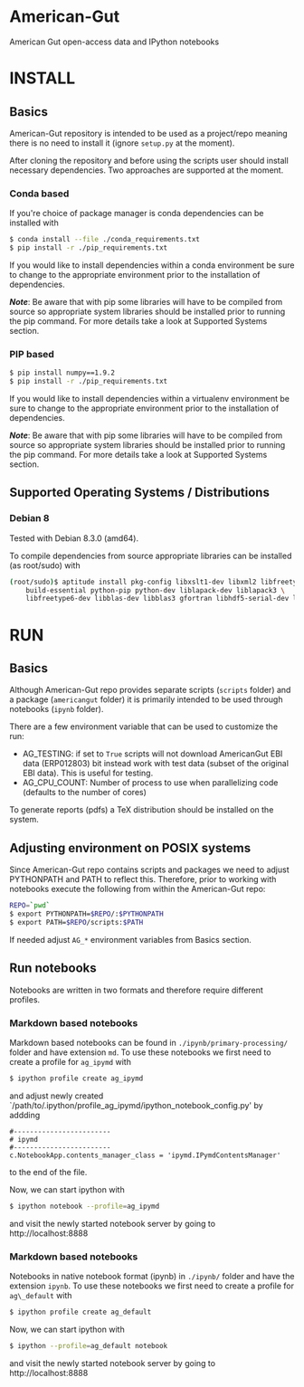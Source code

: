 American-Gut
============

American Gut open-access data and IPython notebooks

# INSTALL

## Basics

American-Gut repository is intended to be used as a project/repo
meaning there is no need to install it (ignore `setup.py` at the moment).

After cloning the repository and before using the scripts user should
install necessary dependencies. Two approaches are supported at the moment.

### Conda based

If you're choice of package manager is conda dependencies can be
installed with

```bash
$ conda install --file ./conda_requirements.txt
$ pip install -r ./pip_requirements.txt
```

If you would like to install dependencies within a conda environment be
sure to change to the appropriate environment prior to the installation
of dependencies.

***Note***: Be aware that with pip some libraries will have to be compiled
from source so appropriate system libraries should be installed
prior to running the pip command. For more details take a look
at Supported Systems section.


### PIP based
```bash
$ pip install numpy==1.9.2
$ pip install -r ./pip_requirements.txt
```

If you would like to install dependencies within a virtualenv environment be
sure to change to the appropriate environment prior to the installation
of dependencies.
	
***Note***: Be aware that with pip some libraries will have to be compiled
from source so appropriate system libraries should be installed
prior to running the pip command. For more details take a look
at Supported Systems section.

## Supported Operating Systems / Distributions

### Debian 8

Tested with Debian 8.3.0 (amd64).

To compile dependencies from source appropriate libraries can be installed
(as root/sudo) with
```bash
(root/sudo)$ aptitude install pkg-config libxslt1-dev libxml2 libfreetype6 \
    build-essential python-pip python-dev liblapack-dev liblapack3 \
    libfreetype6-dev libblas-dev libblas3 gfortran libhdf5-serial-dev libsm6
```

# RUN

## Basics

Although American-Gut repo provides separate scripts (`scripts` folder)
and a package (`americangut` folder) it is primarily intended to be used
through notebooks (`ipynb` folder).

There are a few environment variable that can be used to customize the run:

- AG\_TESTING: if set to `True` scripts will not download AmericanGut
  EBI data (ERP012803) bit instead work with test data (subset of the original
  EBI data). This is useful for testing.
- AG\_CPU\_COUNT: Number of process to use when parallelizing code (defaults to
  the number of cores)

To generate reports (pdfs) a TeX distribution should be installed on the system.

## Adjusting environment on POSIX systems

Since American-Gut repo contains scripts and packages we need to adjust
PYTHONPATH and PATH to reflect this. Therefore, prior to working with notebooks
execute the following from within the American-Gut repo:

```bash
REPO=`pwd`
$ export PYTHONPATH=$REPO/:$PYTHONPATH
$ export PATH=$REPO/scripts:$PATH
```

If needed adjust `AG_*` environment variables from Basics section.

## Run notebooks

Notebooks are written in two formats and therefore require
different profiles.

### Markdown based notebooks

Markdown based notebooks can be found in `./ipynb/primary-processing/` folder
and have extension `md`.
To use these notebooks we first need to create a profile for `ag_ipymd`
with

```bash
$ ipython profile create ag_ipymd
```

and adjust newly created `/path/to/.ipython/profile_ag_ipymd/ipython_notebook_config.py'
by addding
```
#------------------------
# ipymd
#------------------------
c.NotebookApp.contents_manager_class = 'ipymd.IPymdContentsManager'
```
to the end of the file.

Now, we can start ipython with
```bash
$ ipython notebook --profile=ag_ipymd
```
and visit the newly started notebook server by going to http://localhost:8888

### Markdown based notebooks

Notebooks in native notebook format (ipynb) in `./ipynb/` folder
and have the extension `ipynb`.
To use these notebooks we first need to create a profile for `ag\_default`
with

```bash
$ ipython profile create ag_default
```

Now, we can start ipython with
```bash
$ ipython --profile=ag_default notebook
```
and visit the newly started notebook server by going to http://localhost:8888
